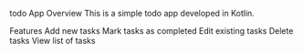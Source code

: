 todo App
Overview
This is a simple todo app developed in Kotlin.

Features
Add new tasks
Mark tasks as completed
Edit existing tasks
Delete tasks
View list of tasks
